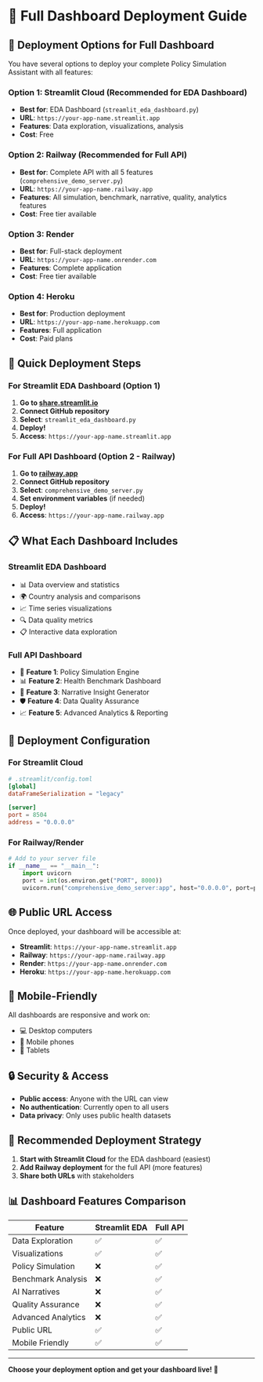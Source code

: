 # 🚀 Full Dashboard Deployment Guide

## 🎯 **Deployment Options for Full Dashboard**

You have several options to deploy your complete Policy Simulation Assistant with all features:

### **Option 1: Streamlit Cloud (Recommended for EDA Dashboard)**
- **Best for**: EDA Dashboard (`streamlit_eda_dashboard.py`)
- **URL**: `https://your-app-name.streamlit.app`
- **Features**: Data exploration, visualizations, analysis
- **Cost**: Free

### **Option 2: Railway (Recommended for Full API)**
- **Best for**: Complete API with all 5 features (`comprehensive_demo_server.py`)
- **URL**: `https://your-app-name.railway.app`
- **Features**: All simulation, benchmark, narrative, quality, analytics features
- **Cost**: Free tier available

### **Option 3: Render**
- **Best for**: Full-stack deployment
- **URL**: `https://your-app-name.onrender.com`
- **Features**: Complete application
- **Cost**: Free tier available

### **Option 4: Heroku**
- **Best for**: Production deployment
- **URL**: `https://your-app-name.herokuapp.com`
- **Features**: Full application
- **Cost**: Paid plans

## 🚀 **Quick Deployment Steps**

### **For Streamlit EDA Dashboard (Option 1)**
1. **Go to [share.streamlit.io](https://share.streamlit.io)**
2. **Connect GitHub repository**
3. **Select**: `streamlit_eda_dashboard.py`
4. **Deploy!**
5. **Access**: `https://your-app-name.streamlit.app`

### **For Full API Dashboard (Option 2 - Railway)**
1. **Go to [railway.app](https://railway.app)**
2. **Connect GitHub repository**
3. **Select**: `comprehensive_demo_server.py`
4. **Set environment variables** (if needed)
5. **Deploy!**
6. **Access**: `https://your-app-name.railway.app`

## 📋 **What Each Dashboard Includes**

### **Streamlit EDA Dashboard**
- 📊 Data overview and statistics
- 🌍 Country analysis and comparisons
- 📈 Time series visualizations
- 🔍 Data quality metrics
- 📋 Interactive data exploration

### **Full API Dashboard**
- 🎯 **Feature 1**: Policy Simulation Engine
- 📊 **Feature 2**: Health Benchmark Dashboard
- 📝 **Feature 3**: Narrative Insight Generator
- 🛡️ **Feature 4**: Data Quality Assurance
- 📈 **Feature 5**: Advanced Analytics & Reporting

## 🔧 **Deployment Configuration**

### **For Streamlit Cloud**
```toml
# .streamlit/config.toml
[global]
dataFrameSerialization = "legacy"

[server]
port = 8504
address = "0.0.0.0"
```

### **For Railway/Render**
```python
# Add to your server file
if __name__ == "__main__":
    import uvicorn
    port = int(os.environ.get("PORT", 8000))
    uvicorn.run("comprehensive_demo_server:app", host="0.0.0.0", port=port)
```

## 🌐 **Public URL Access**

Once deployed, your dashboard will be accessible at:
- **Streamlit**: `https://your-app-name.streamlit.app`
- **Railway**: `https://your-app-name.railway.app`
- **Render**: `https://your-app-name.onrender.com`
- **Heroku**: `https://your-app-name.herokuapp.com`

## 📱 **Mobile-Friendly**
All dashboards are responsive and work on:
- 💻 Desktop computers
- 📱 Mobile phones
- 📱 Tablets

## 🔒 **Security & Access**
- **Public access**: Anyone with the URL can view
- **No authentication**: Currently open to all users
- **Data privacy**: Only uses public health datasets

## 🎯 **Recommended Deployment Strategy**

1. **Start with Streamlit Cloud** for the EDA dashboard (easiest)
2. **Add Railway deployment** for the full API (more features)
3. **Share both URLs** with stakeholders

## 📊 **Dashboard Features Comparison**

| Feature | Streamlit EDA | Full API |
|---------|---------------|----------|
| Data Exploration | ✅ | ✅ |
| Visualizations | ✅ | ✅ |
| Policy Simulation | ❌ | ✅ |
| Benchmark Analysis | ❌ | ✅ |
| AI Narratives | ❌ | ✅ |
| Quality Assurance | ❌ | ✅ |
| Advanced Analytics | ❌ | ✅ |
| Public URL | ✅ | ✅ |
| Mobile Friendly | ✅ | ✅ |

---

**Choose your deployment option and get your dashboard live! 🎉**
